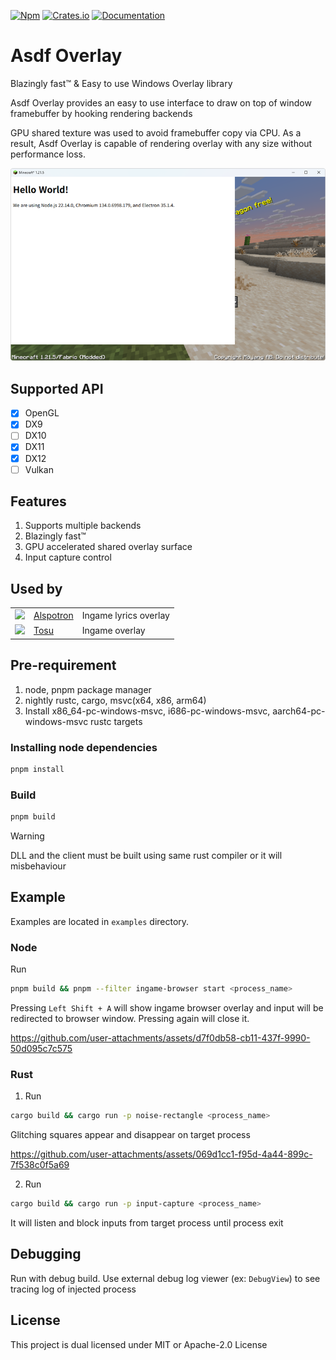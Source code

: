 [![Npm][npm-badge]][npm-url]
[![Crates.io][crates-badge]][crates-url]
[![Documentation][docs-badge]][docs-url]

[npm-badge]: https://img.shields.io/npm/v/asdf-overlay-node.svg
[npm-url]: https://www.npmjs.com/package/asdf-overlay-node
[crates-badge]: https://img.shields.io/crates/v/asdf-overlay-client.svg
[crates-url]: https://crates.io/crates/asdf-overlay-client
[docs-badge]: https://docs.rs/asdf-overlay-client/badge.svg     
[docs-url]: https://docs.rs/asdf-overlay-client

# Asdf Overlay
Blazingly fast™ & Easy to use Windows Overlay library

Asdf Overlay provides an easy to use interface to draw on top of window framebuffer by hooking rendering backends

GPU shared texture was used to avoid framebuffer copy via CPU.
As a result, Asdf Overlay is capable of rendering overlay with any size without performance loss.

![Screenshot](assets/example.png)

## Supported API
* [x] OpenGL
* [x] DX9
* [ ] DX10
* [x] DX11
* [x] DX12
* [ ] Vulkan

## Features
1. Supports multiple backends
2. Blazingly fast™
3. GPU accelerated shared overlay surface
4. Input capture control

## Used by
| | | |
| :-----: | ----- | ----- |
| <img src="https://github.com/organization/alspotron/assets/16558115/447a957e-faf2-4759-8884-5d7b04fb1fbb" height="48"> | [Alspotron](https://github.com/organization/alspotron) | Ingame lyrics overlay
| <img src="https://avatars.githubusercontent.com/u/184138403?s=48" height="48"> | [Tosu](https://github.com/tosuapp/tosu) | Ingame overlay

## Pre-requirement
1. node, pnpm package manager
2. nightly rustc, cargo, msvc(x64, x86, arm64)
3. Install x86_64-pc-windows-msvc, i686-pc-windows-msvc, aarch64-pc-windows-msvc rustc targets

### Installing node dependencies
```bash
pnpm install
```

### Build
```bash
pnpm build
```

> [!WARNING]
> DLL and the client must be built using same rust compiler or it will misbehaviour

## Example
Examples are located in `examples` directory.

### Node
Run
```bash
pnpm build && pnpm --filter ingame-browser start <process_name>
```
Pressing `Left Shift + A` will show ingame browser overlay and input will be redirected to browser window. Pressing again will close it.

https://github.com/user-attachments/assets/d7f0db58-cb11-437f-9990-50d095c7c575

### Rust
1. Run
```bash
cargo build && cargo run -p noise-rectangle <process_name>
```
Glitching squares appear and disappear on target process

https://github.com/user-attachments/assets/069d1cc1-f95d-4a44-899c-7f538c0f5a69

2. Run
```bash
cargo build && cargo run -p input-capture <process_name>
```
It will listen and block inputs from target process until process exit

## Debugging
Run with debug build.
Use external debug log viewer (ex: `DebugView`) to see tracing log of injected process

## License
This project is dual licensed under MIT or Apache-2.0 License

